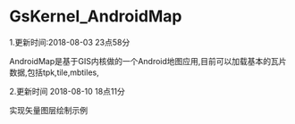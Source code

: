 # GsKernel_AndroidMap

1.更新时间:2018-08-03 23点58分

AndroidMap是基于GIS内核做的一个Android地图应用,目前可以加载基本的瓦片数据,包括tpk,tile,mbtiles,

2.更新时间 2018-08-10 18点11分

实现矢量图层绘制示例
